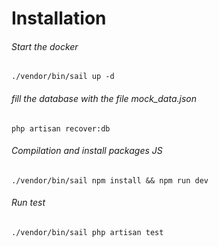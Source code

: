 # Installation
###### Start the docker
`./vendor/bin/sail up -d`

###### fill the database with the file mock_data.json
`php artisan recover:db`

###### Compilation and install packages JS
`./vendor/bin/sail npm install && npm run dev`

###### Run test
`./vendor/bin/sail php artisan test`
